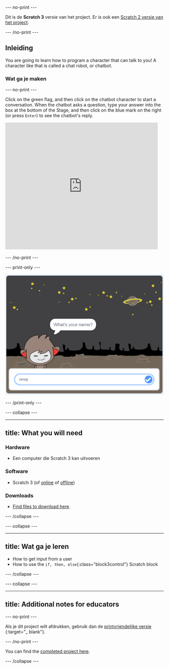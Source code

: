 \--- no-print \---

Dit is de **Scratch 3** versie van het project. Er is ook een [Scratch 2 versie van het project](https://projects.raspberrypi.org/en/projects/chatbot-scratch2).

\--- /no-print \---

## Inleiding

You are going to learn how to program a character that can talk to you! A character like that is called a chat robot, or chatbot.

### Wat ga je maken

\--- no-print \---

Click on the green flag, and then click on the chatbot character to start a conversation. When the chatbot asks a question, type your answer into the box at the bottom of the Stage, and then click on the blue mark on the right (or press `Enter`) to see the chatbot's reply.

<div class="scratch-preview">
  <iframe allowtransparency="true" width="485" height="402" src="https://scratch.mit.edu/projects/embed/248864190/?autostart=false" 
  frameborder="0" scrolling="no"></iframe>
</div>

\--- /no-print \---

\--- print-only \---

![voltooid project](images/chatbot-preview.png)

\--- /print-only \---

\--- collapse \---

* * *

## title: What you will need

### Hardware

+ Een computer die Scratch 3 kan uitvoeren

### Software

+ Scratch 3 (of [online](https://rpf.io/scratchon) of [offline](https://rpf.io/scratchoff))

### Downloads

+ [Find files to download here](http://rpf.io/p/en/chatbot-go).

\--- /collapse \---

\--- collapse \---

* * *

## title: Wat ga je leren

+ How to get input from a user
+ How to use the `if, then, else`{:class="block3control"} Scratch block

\--- /collapse \---

\--- collapse \---

* * *

## title: Additional notes for educators

\--- no-print \---

Als je dit project wilt afdrukken, gebruik dan de [ printvriendelijke versie ](https://projects.raspberrypi.org/en/projects/chatbot/print) {:target="_ blank"}.

\--- /no-print \---

You can find the [completed project here](http://rpf.io/p/en/chatbot-get).

\--- /collapse \---